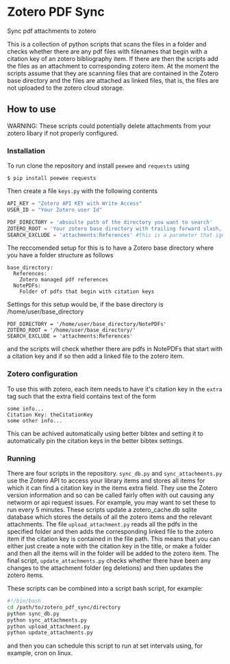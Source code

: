 # Zotero PDF Sync
Sync pdf attachments to zotero

This is a collection of python scripts that scans the files in a folder and checks whether there are any pdf files with filenames that begin with a citation key of an zotero bibliography item. If there are then the scripts add the files as an attachment to corresponding zotero item. At the moment the scripts assume that they are scanning files that are contained in the Zotero base directory and the files are attached as linked files, that is, the files are not uploaded to the zotero cloud storage.

## How to use
WARNING: These scripts could potentially delete attachments from your zotero libary if not properly configured.

### Installation
To run clone the repository and install `peewee` and `requests` using
```
$ pip install peewee requests
```

Then create a file `keys.py` with the following contents

```python
API_KEY = "Zotero API KEY with Write Access"
USER_ID = "Your Zotero user Id"

PDF_DIRECTORY = 'absoulte path of the directory you want to search'
ZOTERO_ROOT = 'Your zotero base directory with trailing forward slash, eg: /home/user/zotero_base/'
SEARCH_EXCLUDE = 'attachments:References' #this is a parameter that ignores any references that you don't want to mess with. For example, if you store all your actual pdfs in zotero_base/Refernces and you don't want these scripts to interfere with these. Just set this to a 'null' (a string) empty string if you don't want to use this feature.
```

The reccomended setup for this is to have a Zotero base directory where you have a folder structure as follows

```
base_directory:
  References:
    Zotero managed pdf references
  NotePDFs:
    Folder of pdfs that begin with citation keys
```

Settings for this setup would be, if the base directory is /home/user/base_directory

```
PDF_DIRECTORY = '/home/user/base_directory/NotePDFs'
ZOTERO_ROOT = '/home/user/base_directory/'
SEARCH_EXCLUDE = 'attachments:References'
```

and the scripts will check whether there are pdfs in NotePDFs that start with a citation key and if so then add a linked file to the zotero item.

### Zotero configuration

To use this with zotero, each item needs to have it's citation key in the `extra` tag such that the extra field contains text of the form
```
some info...
Citation Key: theCitationKey
some other info...
```

This can be achived automatically using better bibtex and setting it to automatically pin the citation keys in the better bibtex settings.


### Running
There are four scripts in the repository. 
`sync_db.py` and `sync_attachments.py` use the Zotero API to access your library items and stores all items for which it can find a citation key in the items extra field. They use the Zotero version information and so can be called fairly often with out causing any networm or api request issues. For example, you may want to set these to run every 5 minutes. These scripts update a zotero_cache.db sqlite database which stores the details of all the zotero items and the relevant attachments. The file `upload_attachment.py` reads all the pdfs in the specified folder and then adds the corresponding linked file to the zotero item if the citation key is contained in the file path. This means that you can either just create a note with the citation key in the title, or make a folder and then all the items will in the folder will be added to the zotero item. The final script, `update_attachments.py` checks whether there have been any changes to the attachment folder (eg deletions) and then updates the zotero items.

These scripts can be combined into a script bash script, for example:

```bash
#!/bin/bash
cd /path/to/zotero_pdf_sync/directory
python sync_db.py
python sync_attachments.py
python upload_attachment.py
python update_attachments.py
```

and then you can schedule this script to run at set intervals using, for example, cron on linux.
